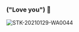 ### ("Love you") 👋

<!--
**KURNIAW4TI/KURNIAW4TI** is a ✨ _special_ ✨ repository because its `README.md` (this file) appears on your GitHub profile.

Here are some ideas to get you started:

- 🔭 I’m currently working on ...
- 🌱 I’m currently learning ...
- 👯 I’m looking to collaborate on ...
- 🤔 I’m looking for help with ...
- 💬 Ask me about ...
- 📫 How to reach me: ...
- 😄 Pronouns: ...
- ⚡ Fun fact: ...
-->



![STK-20210129-WA0044](https://user-images.githubusercontent.com/78569593/108427682-22c26180-7270-11eb-8c88-43b3c94cfc9c.JPG)

